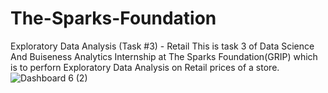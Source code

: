 # The-Sparks-Foundation
Exploratory Data Analysis (Task #3) - Retail
This is task 3 of Data Science And Buiseness Analytics Internship at The Sparks Foundation(GRIP) which is to perforn Exploratory Data Analysis on Retail prices of a store.
![Dashboard 6 (2)](https://user-images.githubusercontent.com/63233058/118504833-7fd39380-b749-11eb-96ba-1724e29a5345.png)

